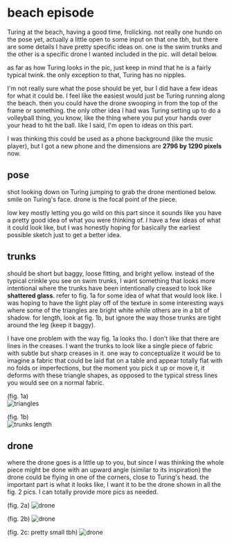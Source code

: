 # beach episode 

Turing at the beach, having a good time, frolicking. not really one hundo on the pose yet, actually a little open to some input on that one tbh, but there are some details I have pretty specific ideas on. one is the swim trunks and the other is a specific drone I wanted included in the pic. will detail below. 

as far as how Turing looks in the pic, just keep in mind that he is a fairly typical twink. the only exception to that, Turing has no nipples. 

I'm not really sure what the pose should be yet, bur I did have a few ideas for what it could be. I feel like the easiest would just be Turing running along the beach. then you could have the drone swooping in from the top of the frame or something. the only other idea I had was Turing setting up to do a volleyball thing, you know, like the thing where you put your hands over your head to hit the ball. like I said, I'm open to ideas on this part. 

I was thinking this could be used as a phone background (like the music player), but I got a new phone and the dimensions are **2796 by 1290 pixels** now. 

## pose

shot looking down on Turing jumping to grab the drone mentioned below. smile on Turing's face. drone is the focal point of the piece. 

low key mostly letting you go wild on this part since it sounds like you have a pretty good idea of what you were thinking of. I have a few ideas of what it could look like, but I was honestly hoping for basically the earliest possible sketch just to get a better idea. 

## trunks 

should be short but baggy, loose fitting, and bright yellow. instead of the typical crinkle you see on swim trunks, I want something that looks more intentional where the trunks have been intentionally creased to look like **shattered glass**. refer to fig. 1a for some idea of what that would look like. I was hoping to have the light play off of the texture in some interesting ways where some of the triangles are bright white while others are in a bit of shadow. for length, look at fig. 1b, but ignore the way those trunks are tight around the leg (keep it baggy). 

I have one problem with the way fig. 1a looks tho. I don't like that there are lines in the creases. I want the trunks to look like a single piece of fabric with subtle but sharp creases in it. one way to conceptualize it would be to imagine a fabric that could be laid flat on a table and appear totally flat with no folds or imperfections, but the moment you pick it up or move it, it deforms with these triangle shapes, as opposed to the typical stress lines you would see on a normal fabric. 

(fig. 1a)<br> 
![triangles](https://cdna.artstation.com/p/assets/images/images/003/608/628/large/eugene-fokin-mmm.jpg?1475558360) 

(fig. 1b)<br> 
![trunks length](https://i5.walmartimages.com/asr/4753c9f4-ee7d-4f95-a103-1b640820001a.c9b88687d8492def6565b63778ed5975.jpeg)

## drone

where the drone goes is a little up to you, but since I was thinking the whole piece might be done with an upward angle (similar to its inspiration) the drone could be flying in one of the corners, close to Turing's head. the important part is what it looks like, I want it to be the drone shown in all the fig. 2 pics. I can totally provide more pics as needed. 

(fig. 2a)
![drone](./img/IMG_0007.png)

(fig. 2b)
![drone](./img/IMG_0005.png)

(fig. 2c: pretty small tbh)
![drone](./img/IMG_0006.png)